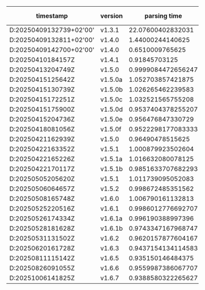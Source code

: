 
| timestamp | version | parsing time | parsing time (skip structures) |
| ----- | ----- | ----- | ----- |
|D:20250409132739+02'00'|v1.3.1|22.07600402832031|
|D:20250409132811+02'00'|v1.4.0|1.44000244140625|
|D:20250409142700+02'00'|v1.4.0|0.6510009765625|
|D:20250410184157Z|v1.4.1|0.91845703125|
|D:20250413204749Z|v1.5.0|0.9999084472656247|
|D:20250415125642Z|v1.5.0a|1.052703857421875|
|D:20250415130739Z|v1.5.0b|1.026265462239583|
|D:20250415172251Z|v1.5.0c|1.032521565755208|
|D:20250415175900Z|v1.5.0d|0.9537404378255207|
|D:20250415204736Z|v1.5.0e|0.956476847330729|
|D:20250418081056Z|v1.5.0f|0.9522298177083333|
|D:20250421162939Z|v1.5.0|0.96490478515625|
|D:20250422163352Z|v1.5.1|1.000879923502604|
|D:20250422165226Z|v1.5.1a|1.016632080078125|
|D:20250422170117Z|v1.5.1b|0.9851633707682293|
|D:20250505205620Z|v1.5.1|1.011739095052083|
|D:20250506064657Z|v1.5.2|0.998672485351562|
|D:20250508165748Z|v1.6.0|1.006790161132813|
|D:20250525220516Z|v1.6.1|0.9986012776692707|
|D:20250526174334Z|v1.6.1a|0.996190388997396|
|D:20250528181628Z|v1.6.1b|0.9743347167968747|0.4514821370442707|
|D:20250531131502Z|v1.6.2|0.9620157877604167|0.4517873128255207|
|D:20250620161728Z|v1.6.3|0.9437154134114583|0.44805908203125|
|D:20250811115142Z|v1.6.5|0.935150146484375|0.44464111328125|
|D:20250826091055Z|v1.6.6|0.9559987386067707|0.453770955403646|
|D:20251006141825Z|v1.6.7|0.9388580322265627|0.4455973307291667|
